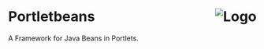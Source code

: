 # Portletbeans <img align="right" src="http://portletbeans.org/images/64x64.png" alt="Logo">
A Framework for Java Beans in Portlets.
